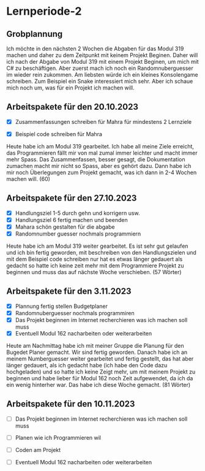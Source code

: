 # Lernperiode-2
## Grobplannung 
Ich möchte in den nächsten 2 Wochen die Abgaben für das Modul 319 machen und daher zu dem Zeitpunkt mit keinem Projekt Beginen. Daher will ich nach der Abgabe von Modul 319 mit einem Projekt Beginen, um mich mit C# zu beschäftigen. Aber zuerst mach ich noch ein Randomnuberguesser im wieder rein zukommen. Am liebsten würde ich ein kleines Konsolengame schreiben. Zum Beispiel ein Snake interessiert mich sehr. Aber ich schaue mich noch um, was für ein Projekt ich machen will.

## Arbeitspakete für den 20.10.2023

- [x] Zusammenfassungen schreiben für Mahra für mindestens 2 Lernziele
- [x] Beispiel code schreiben für Mahra

      
Heute habe ich am Modul 319 gearbeitet. Ich habe all meine Ziele erreicht, das Programmieren fällt mir von mal zumal immer leichter und macht immer mehr Spass. Das Zusammenfassen, besser gesagt, die Dokumentation zumachen macht mir nicht so Spass, aber es gehört dazu. Dann habe ich mir noch Überlegungen zum Projekt gemacht, was ich dann in 2-4 Wochen machen will. (60)     

## Arbeitspakete für den 27.10.2023
- [x] Handlungsziel 1-5 durch gehn und korrigern usw.
- [x] Handlungsziel 6 fertig machen und beenden
- [x] Mahara schön gestalten für die abgabe
- [x] Randomnumber guesser nochmals programmiern

Heute habe ich am Modul 319 weiter gearbeitet. Es ist sehr gut gelaufen und ich bin fertig geworden, mit beschreiben von den Handlungszielen und mit dem Beispiel code schreiben nur hat es etwas länger gedauert als gedacht so hatte ich keine zeit mehr mit dem Programmiere Projekt zu beginnen und muss das auf nächste Woche verschieben. 
(57 Wörter)

## Arbeitspakete für den 3.11.2023
-	[x] Plannung fertig stellen Budgetplaner
-	[x] Randomnuberguesser nochmals programmiren 
-	[x] Das Projekt beginnen im Internet recherchieren was ich machen soll muss
-	[x] Eventuell Modul 162 nacharbeiten oder weiterarbeiten

Heute am Nachmittag habe ich mit meiner Gruppe die Planung für den Bugedet Planer gemacht. Wir sind fertig geworden. Danach habe ich an meinem Numberguesser weiter gearbeitet und fertig gestellt, das hat aber länger gedauert, als ich gedacht habe (ich habe den Code dazu hochgeladen) und so hatte ich keine Zeigt mehr, um mit meinem Projekt zu beginnen und habe lieber für Modul 162 noch Zeit aufgewendet, da ich da ein wenig hinterher war. Das habe ich diese Woche gemacht. (81 Wörter)
## Arbeitspakete für den 10.11.2023
-	[ ] Das Projekt beginnen im Internet recherchieren was ich machen soll muss
-	[ ] Planen wie ich Programmieren wil
-	[ ] Coden am Projekt
-	[ ] Eventuell Modul 162 nacharbeiten oder weiterarbeiten



      
